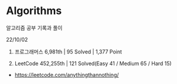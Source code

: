 # Algorithms

알고리즘 공부 기록과 풀이

22/10/02

1. 프로그래머스 6,981th | 95 Solved | 1,377 Point

2. LeetCode 452,255th | 121 Solved(Easy 41 / Medium 65 / Hard 15)
- https://leetcode.com/anythingthannothing/
